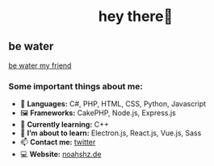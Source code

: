 <!--**noahshz/noahshz** is a ✨ _special_ ✨ repository because its `README.md` (this file) appears on your GitHub profile.-->

<h1 align="center">hey there🦦</h1>

## be water

[be water my friend](https://www.youtube.com/watch?v=cJMwBwFj5nQ&ab_channel=TerryLeeMcBride)

### Some important things about me:

- 🌱 **Languages:** C#, PHP, HTML, CSS, Python, Javascript
- 🖼 **Frameworks:** CakePHP, Node.js, Express.js
- 🧠 **Currently learning:** C++
- 🔭 **I’m about to learn:** Electron.js, React.js, Vue.js, Sass
- 📫 **Contact me:** [twitter](https://twitter.com/noahshz)
- 💻 **Website:** [noahshz.de](https://noahshz.de)
